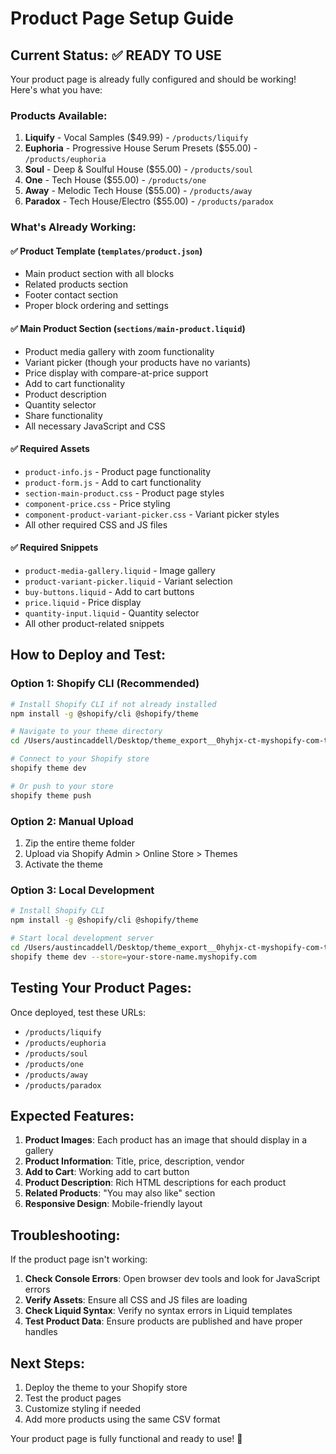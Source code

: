 # Product Page Setup Guide

## Current Status: ✅ READY TO USE

Your product page is already fully configured and should be working! Here's what you have:

### Products Available:
1. **Liquify** - Vocal Samples ($49.99) - `/products/liquify`
2. **Euphoria** - Progressive House Serum Presets ($55.00) - `/products/euphoria`
3. **Soul** - Deep & Soulful House ($55.00) - `/products/soul`
4. **One** - Tech House ($55.00) - `/products/one`
5. **Away** - Melodic Tech House ($55.00) - `/products/away`
6. **Paradox** - Tech House/Electro ($55.00) - `/products/paradox`

### What's Already Working:

#### ✅ Product Template (`templates/product.json`)
- Main product section with all blocks
- Related products section
- Footer contact section
- Proper block ordering and settings

#### ✅ Main Product Section (`sections/main-product.liquid`)
- Product media gallery with zoom functionality
- Variant picker (though your products have no variants)
- Price display with compare-at-price support
- Add to cart functionality
- Product description
- Quantity selector
- Share functionality
- All necessary JavaScript and CSS

#### ✅ Required Assets
- `product-info.js` - Product page functionality
- `product-form.js` - Add to cart functionality
- `section-main-product.css` - Product page styles
- `component-price.css` - Price styling
- `component-product-variant-picker.css` - Variant picker styles
- All other required CSS and JS files

#### ✅ Required Snippets
- `product-media-gallery.liquid` - Image gallery
- `product-variant-picker.liquid` - Variant selection
- `buy-buttons.liquid` - Add to cart buttons
- `price.liquid` - Price display
- `quantity-input.liquid` - Quantity selector
- All other product-related snippets

## How to Deploy and Test:

### Option 1: Shopify CLI (Recommended)
```bash
# Install Shopify CLI if not already installed
npm install -g @shopify/cli @shopify/theme

# Navigate to your theme directory
cd /Users/austincaddell/Desktop/theme_export__0hyhjx-ct-myshopify-com-tonedef-main__18SEP2025-0638pm

# Connect to your Shopify store
shopify theme dev

# Or push to your store
shopify theme push
```

### Option 2: Manual Upload
1. Zip the entire theme folder
2. Upload via Shopify Admin > Online Store > Themes
3. Activate the theme

### Option 3: Local Development
```bash
# Install Shopify CLI
npm install -g @shopify/cli @shopify/theme

# Start local development server
cd /Users/austincaddell/Desktop/theme_export__0hyhjx-ct-myshopify-com-tonedef-main__18SEP2025-0638pm
shopify theme dev --store=your-store-name.myshopify.com
```

## Testing Your Product Pages:

Once deployed, test these URLs:
- `/products/liquify`
- `/products/euphoria`
- `/products/soul`
- `/products/one`
- `/products/away`
- `/products/paradox`

## Expected Features:

1. **Product Images**: Each product has an image that should display in a gallery
2. **Product Information**: Title, price, description, vendor
3. **Add to Cart**: Working add to cart button
4. **Product Description**: Rich HTML descriptions for each product
5. **Related Products**: "You may also like" section
6. **Responsive Design**: Mobile-friendly layout

## Troubleshooting:

If the product page isn't working:

1. **Check Console Errors**: Open browser dev tools and look for JavaScript errors
2. **Verify Assets**: Ensure all CSS and JS files are loading
3. **Check Liquid Syntax**: Verify no syntax errors in Liquid templates
4. **Test Product Data**: Ensure products are published and have proper handles

## Next Steps:

1. Deploy the theme to your Shopify store
2. Test the product pages
3. Customize styling if needed
4. Add more products using the same CSV format

Your product page is fully functional and ready to use! 🎉
